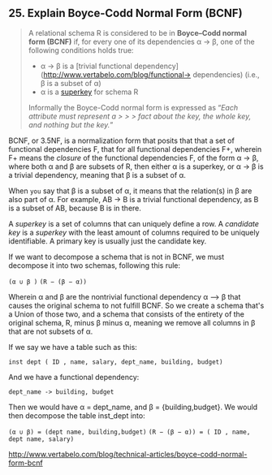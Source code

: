 ## 25. Explain Boyce-Codd Normal Form (BCNF)

> A relational schema R is considered to be in **Boyce–Codd normal form (BCNF)** if, for every one of its dependencies α → β, one of the following conditions holds true:
>
> - α → β is a [trivial functional dependency](http://www.vertabelo.com/blog/functional-> dependencies) (i.e., β is a subset of α)
> - α is a [superkey](http://www.vertabelo.com/blog/on-keys) for schema R
>
> Informally the Boyce-Codd normal form is expressed as “*Each attribute must represent a > > > fact about the key, the whole key, and nothing but the key.*”

BCNF, or 3.5NF, is a normalization form that posits that that a set of functional dependencies F, that for all functional dependencies F+, wherein F+ means the *closure* of the functional dependencies F, of the form     α -> β, where both α and β are subsets of R, then either α is a superkey, or α -> β is a trivial dependency, meaning that β is a subset of α.

When `you` say that β is a subset of α, it means that the relation(s) in β are also part of α. For example, AB -> B is a trivial functional dependency, as B is a subset of AB, because B is in there.

 A *superkey* is a set of columns that can uniquely define a row. A *candidate key* is a *superkey* with the least amount of columns required to be uniquely identifiable. A primary key is usually just the candidate key.

If we want to decompose a schema that is not in BCNF, we must decompose it into two schemas, following this rule:

`(α ∪ β )`
`(R − (β − α))`

Wherein α and β are the nontrivial functional dependency α --> β that causes the original schema to not fulfill BCNF. So we create a schema that's a Union of those two, and a schema that consists of the entirety of the original schema, R, minus β minus α, meaning we remove all columns in β that are not subsets of α.

If we say we have a table such as this:

`inst dept ( ID , name, salary, dept_name, building, budget)`

And we have a functional dependency:

`dept_name -> building, budget`

Then we would have α = dept_name, and β = {building,budget}. We would then decompose the table inst_dept into:

`(α ∪ β) = (dept name, building,budget)`
`(R − (β − α)) = ( ID , name, dept name, salary)`



http://www.vertabelo.com/blog/technical-articles/boyce-codd-normal-form-bcnf
